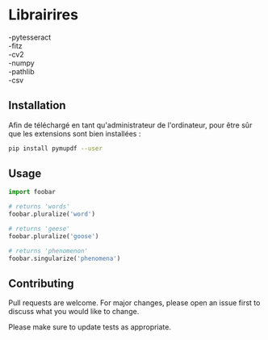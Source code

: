 # Librairires 

  -pytesseract  
  -fitz  
  -cv2  
  -numpy   
  -pathlib   
  -csv  
  
## Installation

Afin de téléchargé en tant qu'administrateur de l'ordinateur, pour être sûr que les extensions sont bien installées :

```bash
pip install pymupdf --user
```

## Usage

```python
import foobar

# returns 'words'
foobar.pluralize('word')

# returns 'geese'
foobar.pluralize('goose')

# returns 'phenomenon'
foobar.singularize('phenomena')
```

## Contributing

Pull requests are welcome. For major changes, please open an issue first
to discuss what you would like to change.

Please make sure to update tests as appropriate.
